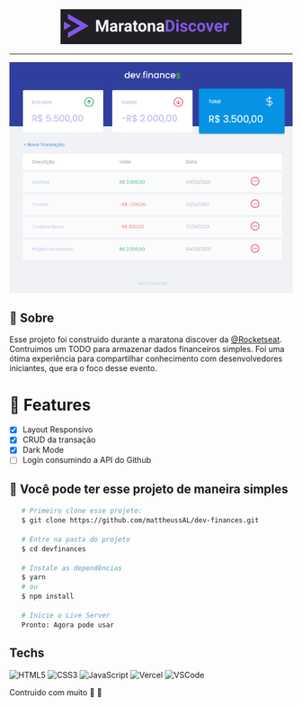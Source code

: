 <div align="center" >
  <a href="https://rocketseat.com.br">
    <img src="https://github.com/mattheussAL/maratona-discover/blob/main/.github/logo.PNG"/>
  </a>
</div>

<hr>

<div align="center" >
  <img src="https://github.com/mattheussAL/maratona-discover/blob/main/.github/Home.PNG" margin="20"/>
</div>

## :mag_right: Sobre

<p>
  Esse projeto foi construido durante a maratona discover da <a href="https://rocketseat.com.br">@Rocketseat</a>. Contruimos um TODO para armazenar dados financeiros simples.
  Foi uma ótima experiência para compartilhar conhecimento com desenvolvedores iniciantes, que era o foco desse evento.
</p>

<div >
    <h1>📰 Features</h1>
</div>

- [X] Layout Responsivo
- [X] CRUD da transação
- [X] Dark Mode
- [ ] Login consumindo a API do Github

## :loudspeaker: Você pode ter esse projeto de maneira simples

 ```sh
    # Primeiro clone esse projeto: 
    $ git clone https://github.com/mattheussAL/dev-finances.git
    
    # Entre na pasta do projeto
    $ cd devfinances

    # Instale as dependências
    $ yarn 
    # ou
    $ npm install
    
    # Inicie o Live Server
    Pronto: Agora pode usar
 ```

## Techs

![HTML5](https://img.shields.io/badge/-HTML5-E34F26?style=flat-square&logo=html5&logoColor=white)
![CSS3](https://img.shields.io/badge/-CSS3-549FDE?style=flat-square&logo=css3&logoColor=white)
![JavaScript](https://img.shields.io/badge/-JavaScript-F7B93E?style=flat-square&logo=javascript&logoColor=fff)
![Vercel](https://img.shields.io/badge/-Vercel-000000?style=flat-square&logo=vercel&logoColor=white)
![VSCode](https://img.shields.io/badge/-VSCode-0085D1?style=flat-square&logo=visual-studio-code&logoColor=white)


Contruido com muito :purple_heart: :rocket: